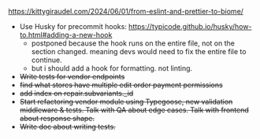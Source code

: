https://kittygiraudel.com/2024/06/01/from-eslint-and-prettier-to-biome/

- Use Husky for precommit hooks: https://typicode.github.io/husky/how-to.html#adding-a-new-hook
	- postponed because the hook runs on the entire file, not on the section changed. meaning devs would need to fix the entire file to continue.
	- but i should add a hook for formatting. not linting.
- ~~Write tests for vendor endpoints~~
- ~~find what stores have multiple edit order payment permissions~~
- ~~add index on repair.subvariants._id~~
- ~~Start refactoring vendor module using Typegoose, new validation middleware & tests. Talk with QA about edge cases. Talk with frontend about response shape.~~
- ~~Write doc about writing tests.~~